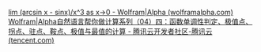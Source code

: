   [lim (arcsin x - sinx)/x^3 as x->0 - Wolfram|Alpha (wolframalpha.com)](https://www.wolframalpha.com/input?i=lim+%28arcsin+x+-+sinx%29%2Fx%5E3+as+x-%3E0)
[Wolfram|Alpha自然语言帮你做计算系列（04）四：函数单调性判定、极值点、拐点、驻点、鞍点、极值与最值的计算 - 腾讯云开发者社区-腾讯云 (tencent.com)](https://cloud.tencent.com/developer/article/1655596)